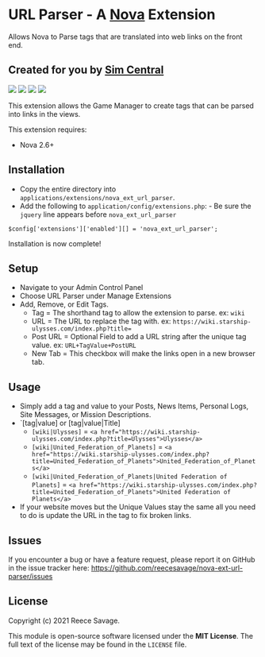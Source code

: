 # URL Parser - A [Nova](https://anodyne-productions.com/nova) Extension
Allows Nova to Parse tags that are translated into web links on the front end.
## Created for you by [Sim Central](https://simcentral.org)

<p align="center">

  <a href="https://github.com/reecesavage/nova-ext-url-parser/releases/tag/v1.0.2"><img src="https://img.shields.io/badge/Version-v1.0.2-brightgreen.svg"></a>
  <a href="http://www.anodyne-productions.com/nova"><img src="https://img.shields.io/badge/Nova-v2.6+-orange.svg"></a>
  <a href="https://www.php.net"><img src="https://img.shields.io/badge/PHP-v5.3.0-blue.svg"></a>
  <a href="https://opensource.org/licenses/MIT"><img src="https://img.shields.io/badge/license-MIT-red.svg"></a>
</p>

This extension allows the Game Manager to create tags that can be parsed into links in the views. 

This extension requires:

- Nova 2.6+

## Installation

- Copy the entire directory into `applications/extensions/nova_ext_url_parser`.
- Add the following to `application/config/extensions.php`: - Be sure the `jquery` line appears before `nova_ext_url_parser`
```
$config['extensions']['enabled'][] = 'nova_ext_url_parser';
```
Installation is now complete!

## Setup
- Navigate to your Admin Control Panel
- Choose URL Parser under Manage Extensions
- Add, Remove, or Edit Tags.
  - Tag = The shorthand tag to allow the extension to parse. ex: `wiki`
  - URL = The URL to replace the tag with. ex: `https://wiki.starship-ulysses.com/index.php?title=`
  - Post URL = Optional Field to add a URL string after the unique tag value. ex: `URL+TagValue+PostURL`
  - New Tab = This checkbox will make the links open in a new browser tab.

## Usage

- Simply add a tag and value to your Posts, News Items, Personal Logs, Site Messages, or Mission Descriptions.
- `[tag|value] or [tag|value|Title]
  - `[wiki|Ulysses]` = `<a href="https://wiki.starship-ulysses.com/index.php?title=Ulysses">Ulysses</a>`
  - `[wiki|United_Federation_of_Planets]` = `<a href="https://wiki.starship-ulysses.com/index.php?title=United_Federation_of_Planets">United_Federation_of_Planets</a>`
  - `[wiki|United_Federation_of_Planets|United Federation of Planets]` = `<a href="https://wiki.starship-ulysses.com/index.php?title=United_Federation_of_Planets">United Federation of Planets</a>`
- If your website moves but the Unique Values stay the same all you need to do is update the URL in the tag to fix broken links.

## Issues

If you encounter a bug or have a feature request, please report it on GitHub in the issue tracker here: https://github.com/reecesavage/nova-ext-url-parser/issues

## License

Copyright (c) 2021 Reece Savage.

This module is open-source software licensed under the **MIT License**. The full text of the license may be found in the `LICENSE` file.
